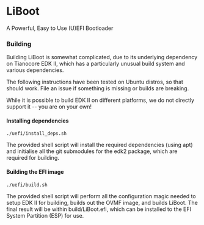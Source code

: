 # LiBoot
A Powerful, Easy to Use (U)EFI Bootloader

### Building

Building LiBoot is somewhat complicated, due to its underlying dependency on Tianocore EDK II, which has a particularly
unusual build system and various dependencies.

The following instructions have been tested on Ubuntu distros, so that should work. File an issue if something is missing
or builds are breaking. 

While it is possible to build EDK II on different platforms, we do not directly support it -- you are on your own!

#### Installing dependencies
    ./uefi/install_deps.sh

The provided shell script will install the required dependencies (using apt) and initialise all the git submodules for the edk2
package, which are required for building.

#### Building the EFI image
    ./uefi/build.sh

The provided shell script will perform all the configuration magic needed to setup EDK II for building, builds out the OVMF image,
and builds LiBoot. The final result will be within build/LiBoot.efi, which can be installed to the EFI System Partition (ESP) for use.
